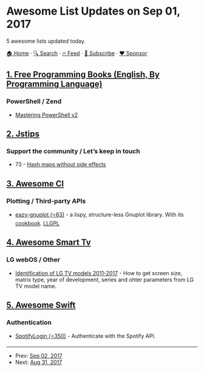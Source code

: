 # Awesome List Updates on Sep 01, 2017

5 awesome lists updated today.

[🏠 Home](/README.md) · [🔍 Search](https://www.trackawesomelist.com/search/) · [🔥 Feed](https://www.trackawesomelist.com/rss.xml) · [📮 Subscribe](https://trackawesomelist.us17.list-manage.com/subscribe?u=d2f0117aa829c83a63ec63c2f&id=36a103854c) · [❤️  Sponsor](https://github.com/sponsors/theowenyoung)



## [1. Free Programming Books (English, By Programming Language)](/content/EbookFoundation/free-programming-books/README.md)

### PowerShell / Zend

*   [Mastering PowerShell v2](http://community.idera.com/powershell/powertips/b/ebookv2#pi619PostSortOrder=Ascending)

## [2. Jstips](/content/loverajoel/jstips/README.md)

### Support the community / Let’s keep in touch

*   73 - [Hash maps without side effects](http://www.jstips.co/en/javascript/hash-maps-without-side-effects/)

## [3. Awesome Cl](/content/CodyReichert/awesome-cl/README.md)

### Plotting / Third-party APIs

*   [eazy-gnuplot (⭐63)](https://github.com/guicho271828/eazy-gnuplot) - a
    lispy, structure-less Gnuplot library. With its
    [cookbook](http://guicho271828.github.io/eazy-gnuplot/). [LLGPL](http://opensource.franz.com/preamble.html)

## [4. Awesome Smart Tv](/content/vitalets/awesome-smart-tv/README.md)

### LG webOS / Other

*   [Identification of LG TV models 2011-2017](http://en.tab-tv.com/?page_id=7111) - How to get screen size, matrix type, year of development, series and ohter parameters from LG TV model name.

## [5. Awesome Swift](/content/matteocrippa/awesome-swift/README.md)

### Authentication

*   [SpotifyLogin (⭐350)](https://github.com/spotify/SpotifyLogin) - Authenticate with the Spotify API.

---

- Prev: [Sep 02, 2017](/content/2017/09/02/README.md)
- Next: [Aug 31, 2017](/content/2017/08/31/README.md)